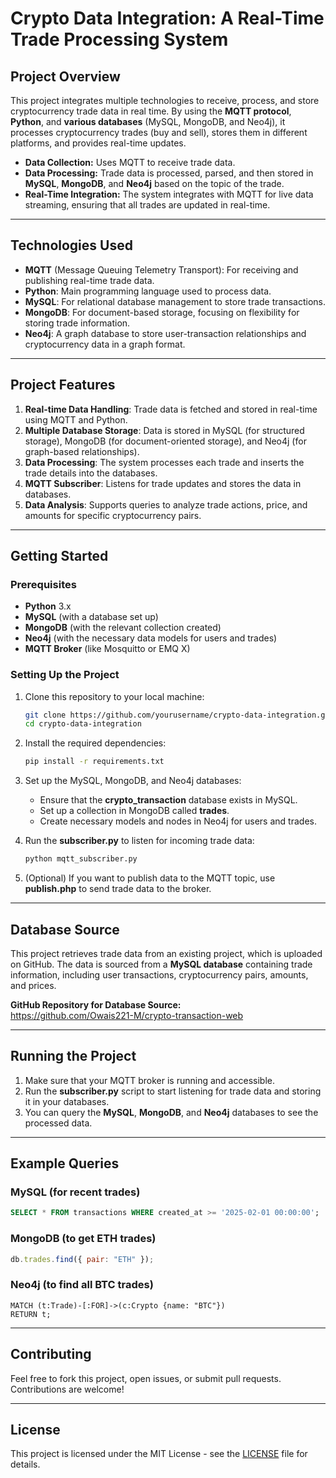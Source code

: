 # **Crypto Data Integration: A Real-Time Trade Processing System**

## **Project Overview**
This project integrates multiple technologies to receive, process, and store cryptocurrency trade data in real time. By using the **MQTT protocol**, **Python**, and **various databases** (MySQL, MongoDB, and Neo4j), it processes cryptocurrency trades (buy and sell), stores them in different platforms, and provides real-time updates.

- **Data Collection:** Uses MQTT to receive trade data.
- **Data Processing:** Trade data is processed, parsed, and then stored in **MySQL**, **MongoDB**, and **Neo4j** based on the topic of the trade.
- **Real-Time Integration:** The system integrates with MQTT for live data streaming, ensuring that all trades are updated in real-time.

---

## **Technologies Used**

- **MQTT** (Message Queuing Telemetry Transport): For receiving and publishing real-time trade data.
- **Python**: Main programming language used to process data.
- **MySQL**: For relational database management to store trade transactions.
- **MongoDB**: For document-based storage, focusing on flexibility for storing trade information.
- **Neo4j**: A graph database to store user-transaction relationships and cryptocurrency data in a graph format.

---

## **Project Features**

1. **Real-time Data Handling**: Trade data is fetched and stored in real-time using MQTT and Python.
2. **Multiple Database Storage**: Data is stored in MySQL (for structured storage), MongoDB (for document-oriented storage), and Neo4j (for graph-based relationships).
3. **Data Processing**: The system processes each trade and inserts the trade details into the databases.
4. **MQTT Subscriber**: Listens for trade updates and stores the data in databases.
5. **Data Analysis**: Supports queries to analyze trade actions, price, and amounts for specific cryptocurrency pairs.

---

## **Getting Started**

### **Prerequisites**

- **Python** 3.x
- **MySQL** (with a database set up)
- **MongoDB** (with the relevant collection created)
- **Neo4j** (with the necessary data models for users and trades)
- **MQTT Broker** (like Mosquitto or EMQ X)

### **Setting Up the Project**

1. Clone this repository to your local machine:

   ```bash
   git clone https://github.com/yourusername/crypto-data-integration.git
   cd crypto-data-integration
   ```

2. Install the required dependencies:

   ```bash
   pip install -r requirements.txt
   ```

3. Set up the MySQL, MongoDB, and Neo4j databases:

   - Ensure that the **crypto_transaction** database exists in MySQL.
   - Set up a collection in MongoDB called **trades**.
   - Create necessary models and nodes in Neo4j for users and trades.

4. Run the **subscriber.py** to listen for incoming trade data:

   ```bash
   python mqtt_subscriber.py
   ```

5. (Optional) If you want to publish data to the MQTT topic, use **publish.php** to send trade data to the broker.

---

## **Database Source**

This project retrieves trade data from an existing project, which is uploaded on GitHub. The data is sourced from a **MySQL database** containing trade information, including user transactions, cryptocurrency pairs, amounts, and prices.

**GitHub Repository for Database Source:**  
https://github.com/Owais221-M/crypto-transaction-web

---

## **Running the Project**

1. Make sure that your MQTT broker is running and accessible.
2. Run the **subscriber.py** script to start listening for trade data and storing it in your databases.
3. You can query the **MySQL**, **MongoDB**, and **Neo4j** databases to see the processed data.

---

## **Example Queries**

### MySQL (for recent trades)
```sql
SELECT * FROM transactions WHERE created_at >= '2025-02-01 00:00:00';
```

### MongoDB (to get ETH trades)
```javascript
db.trades.find({ pair: "ETH" });
```

### Neo4j (to find all BTC trades)
```cypher
MATCH (t:Trade)-[:FOR]->(c:Crypto {name: "BTC"})
RETURN t;
```

---

## **Contributing**

Feel free to fork this project, open issues, or submit pull requests. Contributions are welcome!

---

## **License**

This project is licensed under the MIT License - see the [LICENSE](LICENSE) file for details.
